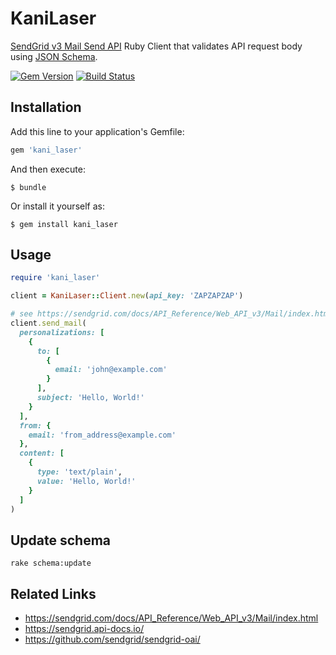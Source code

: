 # KaniLaser

[SendGrid v3 Mail Send API](https://sendgrid.com/docs/API_Reference/Web_API_v3/Mail/index.html) Ruby Client that validates API request body using [JSON Schema](https://github.com/winebarrel/kani_laser/blob/master/lib/kani_laser/schema.rb).

[![Gem Version](https://badge.fury.io/rb/kani_laser.svg)](http://badge.fury.io/rb/kani_laser)
[![Build Status](https://travis-ci.org/winebarrel/kani_laser.svg?branch=master)](https://travis-ci.org/winebarrel/kani_laser)

## Installation

Add this line to your application's Gemfile:

```ruby
gem 'kani_laser'
```

And then execute:

    $ bundle

Or install it yourself as:

    $ gem install kani_laser

## Usage

```ruby
require 'kani_laser'

client = KaniLaser::Client.new(api_key: 'ZAPZAPZAP')

# see https://sendgrid.com/docs/API_Reference/Web_API_v3/Mail/index.html
client.send_mail(
  personalizations: [
    {
      to: [
        {
          email: 'john@example.com'
        }
      ],
      subject: 'Hello, World!'
    }
  ],
  from: {
    email: 'from_address@example.com'
  },
  content: [
    {
      type: 'text/plain',
      value: 'Hello, World!'
    }
  ]
)
```

## Update schema

```rubu
rake schema:update
```

## Related Links

* https://sendgrid.com/docs/API_Reference/Web_API_v3/Mail/index.html
* https://sendgrid.api-docs.io/
* https://github.com/sendgrid/sendgrid-oai/
